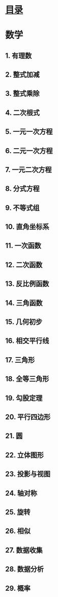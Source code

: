 <header>
       
</header>

# [目录](./README.md)

# 数学

## 1. 有理数
## 2. 整式加减
## 3. 整式乘除
## 4. 二次根式
## 5. 一元一次方程
## 6. 二元一次方程
## 7. 一元二次方程
## 8. 分式方程
## 9. 不等式组
## 10. 直角坐标系
## 11. 一次函数
## 12. 二次函数
## 13. 反比例函数
## 14. 三角函数
## 15. 几何初步
## 16. 相交平行线
## 17. 三角形
## 18. 全等三角形
## 19. 勾股定理
## 20. 平行四边形
## 21. 圆
## 22. 立体图形
## 23. 投影与视图
## 24. 轴对称
## 25. 旋转
## 26. 相似
## 27. 数据收集
## 28. 数据分析
## 29. 概率

